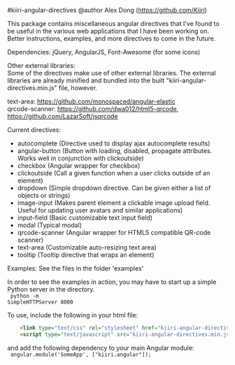 
#kiiri-angular-directives
@author Alex Dong (https://github.com/Kiiri)

This package contains miscellaneous angular directives that I've found to be useful in the
various web applications that I have been working on. Better instructions, examples, and more
directives to come in the future.

Dependencies:
jQuery, AngularJS, Font-Awesome (for some icons)

Other external libraries: <br/>
Some of the directives make use of other external libraries. The external libraries are already minified and bundled
into the built "kiiri-angular-directives.min.js" file, however.

text-area: https://github.com/monospaced/angular-elastic <br/>
qrcode-scanner: https://github.com/dwa012/html5-qrcode, https://github.com/LazarSoft/jsqrcode

Current directives:
* autocomplete (Directive used to display ajax autocomplete results)
* angular-button (Button with loading, disabled, propagate attributes. Works well in conjunction with clickoutside)
* checkbox (Angular wrapper for checkbox)
* clickoutside (Call a given function when a user clicks outside of an element)
* dropdown (Simple dropdown directive. Can be given either a list of objects or strings)
* image-input (Makes parent element a clickable image upload field. Useful for updating user avatars and similar applications)
* input-field (Basic customizable text input field)
* modal (Typical modal)
* qrcode-scanner (Angular wrapper for HTML5 compatible QR-code scanner)
* text-area (Customizable auto-resizing text area)
* tooltip (Tooltip directive that wraps an element)

Examples:
See the files in the folder 'examples'

In order to see the examples in action, you may have to start up a simple Python server in the directory. <br/>
<code>
    python -m SimpleHTTPServer 8000
</code>

To use, include the following in your html file: <br/>
```html
    <link type="text/css" rel="stylesheet" href="kiiri-angular-directives.min.css"></link>
    <script type="text/javascript" src="kiiri-angular-directives.min.js"></script>
```

and add the following dependency to your main Angular module: <br/>
<code>
    angular.module('SomeApp', ["kiiri.angular"]);
</code>